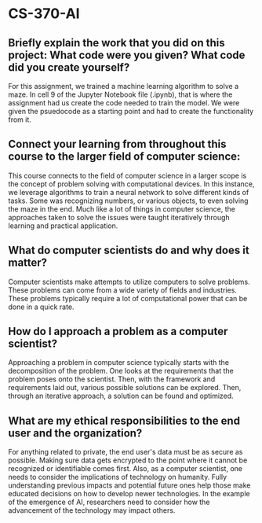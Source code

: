 # CS-370-AI

## Briefly explain the work that you did on this project: What code were you given? What code did you create yourself?

For this assignment, we trained a machine learning algorithm to solve a maze. In cell 9 of the Jupyter Notebook file (.ipynb), that is where the assignment had us create the code needed to train the model. We were given the psuedocode as a starting point and had to create the functionality from it.


## Connect your learning from throughout this course to the larger field of computer science:

This course connects to the field of computer science in a larger scope is the concept of problem solving with computational devices. In this instance, we leverage algorithms to train a neural network to solve different kinds of tasks. Some was recognizing numbers, or various objects, to even solving the maze in the end. Much like a lot of things in computer science, the approaches taken to solve the issues were taught iteratively through learning and practical application.


## What do computer scientists do and why does it matter?

Computer scientists make attempts to utilize computers to solve problems. These problems can come from a wide variety of fields and industries. These problems typically require a lot of computational power that can be done in a quick rate.


## How do I approach a problem as a computer scientist?

Approaching a problem in computer science typically starts with the decomposition of the problem. One looks at the requirements that the problem poses onto the scientist. Then, with the framework and requirements laid out, various possible solutions can be explored. Then, through an iterative approach, a solution can be found and optimized.


## What are my ethical responsibilities to the end user and the organization?

For anything related to private, the end user's data must be as secure as possible. Making sure data gets encrypted to the point where it cannot be recognized or identifiable comes first. Also, as a computer scientist, one needs to consider the implications of technology on humanity. Fully understanding previous impacts and potential future ones help those make educated decisions on how to develop newer technologies. In the example of the emergence of AI, researchers need to consider how the advancement of the technology may impact others.

